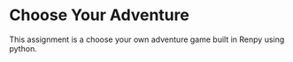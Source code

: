 # Choose Your Adventure
This assignment is a choose your own adventure game built in Renpy using python. 
